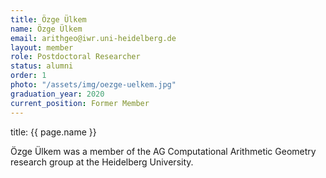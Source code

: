 ```yaml
---
title: Özge Ülkem
name: Özge Ülkem
email: arithgeo@iwr.uni-heidelberg.de
layout: member
role: Postdoctoral Researcher
status: alumni
order: 1
photo: "/assets/img/oezge-uelkem.jpg"
graduation_year: 2020
current_position: Former Member
---
```

title: {{ page.name }}

Özge Ülkem was a member of the AG Computational Arithmetic Geometry research group at the Heidelberg University.